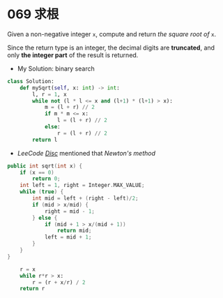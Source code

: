 # 069 求根

Given a non-negative integer `x`, compute and return *the square root of* `x`.

Since the return type is an integer, the decimal digits are **truncated**, and only **the integer part** of the result is returned.

* My Solution: binary search

```python
class Solution:
    def mySqrt(self, x: int) -> int:
        l, r = 1, x
        while not (l * l <= x and (l+1) * (l+1) > x):
            m = (l + r) // 2
            if m * m <= x:
                l = (l + r) // 2
            else:
                r = (l + r) // 2
        return l

```



* *LeeCode [Disc](https://leetcode.com/problems/sqrtx/discuss/25057/3-4-short-lines-Integer-Newton-Every-Language)* mentioned that *Newton's method*

```c++
public int sqrt(int x) {
    if (x == 0)
        return 0;
    int left = 1, right = Integer.MAX_VALUE;
    while (true) {
        int mid = left + (right - left)/2;
        if (mid > x/mid) {
            right = mid - 1;
        } else {
            if (mid + 1 > x/(mid + 1))
                return mid;
            left = mid + 1;
        }
    }
}
```

```python
    r = x
    while r*r > x:
        r = (r + x/r) / 2
    return r
```




